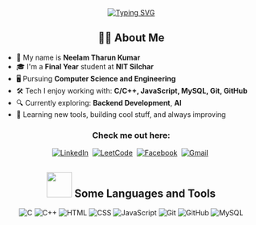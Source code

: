 <div align="center">
<a href="https://git.io/typing-svg"><img src="https://readme-typing-svg.herokuapp.com?font=poetsen+one&pause=1000&color=9577F7&width=435&lines=Hi+there!+I+am+Neelam+Tharun+Kumar.;Welcome+to+my+Github+profile!" alt="Typing SVG" /></a>

## 👨‍💻 About Me

<div align="left">

- 📛 My name is **Neelam Tharun Kumar**  
- 🎓 I'm a **Final Year** student at **NIT Silchar**  
- 🖥️ Pursuing **Computer Science and Engineering**  
- 🛠️ Tech I enjoy working with: **C/C++, JavaScript, MySQL, Git, GitHub**  
- 🔍 Currently exploring: **Backend Development**, **AI**  
- 🌱 Learning new tools, building cool stuff, and always improving  

</div>




### Check me out here:
  [![LinkedIn](<img width="740" height="722" alt="image" src="https://github.com/user-attachments/assets/7297e27b-e73d-4f00-aaa7-f23c7fad6221" />
)](https://www.linkedin.com/in/tharunkumarneelam/)&nbsp;
  [![LeetCode](https://img.shields.io/badge/LeetCode-%23E4405F.svg?style=for-the-badge&logo=LeetCode&logoColor=white)](https://leetcode.com/u/tharunkumar003/)&nbsp;
  [![Facebook](https://img.shields.io/badge/Facebook-%231877F2.svg?style=for-the-badge&logo=Facebook&logoColor=white)](https://www.facebook.com/tharun.kumar.003/)&nbsp;
  [![Gmail](https://img.shields.io/badge/Gmail-D14836?style=for-the-badge&logo=gmail&logoColor=white)](mailto:tharunkumarneelam@gmail.com)&nbsp;



## <img src="https://media2.giphy.com/media/QssGEmpkyEOhBCb7e1/giphy.gif?cid=ecf05e47a0n3gi1bfqntqmob8g9aid1oyj2wr3ds3mg700bl&rid=giphy.gif" width="50px" height="50px"> Some Languages and Tools
![C](https://img.shields.io/badge/c-%2300599C.svg?style=for-the-badge&logo=c&logoColor=white) 
![C++](https://img.shields.io/badge/c++-%2300599C.svg?style=for-the-badge&logo=c%2B%2B&logoColor=white) 
![HTML](https://img.shields.io/badge/html-%23E34F26.svg?style=for-the-badge&logo=html5&logoColor=white) 
![CSS](https://img.shields.io/badge/css-%231572B6.svg?style=for-the-badge&logo=css3&logoColor=white) 
![JavaScript](https://img.shields.io/badge/javascript-%23323330.svg?style=for-the-badge&logo=javascript&logoColor=%23F7DF1E) 
![Git](https://img.shields.io/badge/git-%23F05033.svg?style=for-the-badge&logo=git&logoColor=white) 
![GitHub](https://img.shields.io/badge/github-%23121011.svg?style=for-the-badge&logo=github&logoColor=white) ![MySQL](https://img.shields.io/badge/mysql-4479A1.svg?style=for-the-badge&logo=mysql&logoColor=white)




         
